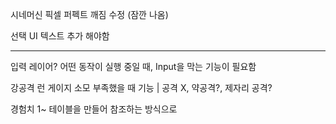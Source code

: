 
시네머신 픽셀 퍼펙트 깨짐 수정 (잠깐 나옴)

선택 UI 텍스트 추가 해야함

***

입력 레이어?
어떤 동작이 실행 중일 때, Input을 막는 기능이 필요함

강공격 런 게이지 소모
부족했을 때 기능 | 공격 X, 약공격?, 제자리 공격?

경험치 1~
테이블을 만들어 참조하는 방식으로
